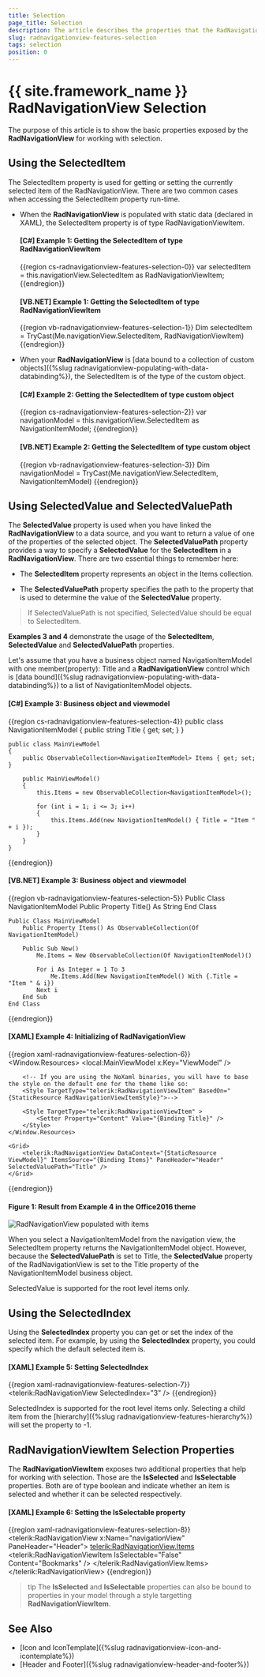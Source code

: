 ```yaml
---
title: Selection
page_title: Selection
description: The article describes the properties that the RadNavigationView exposes for working with selection.
slug: radnavigationview-features-selection
tags: selection
position: 0
---
```


# {{ site.framework_name }} RadNavigationView Selection

The purpose of this article is to show the basic properties exposed by the __RadNavigationView__ for working with selection. 

## Using the SelectedItem

The SelectedItem property is used for getting or setting the currently selected item of the RadNavigationView. There are two common cases when accessing the SelectedItem property run-time. 

* When the __RadNavigationView__ is populated with static data (declared in XAML), the SelectedItem property is of type RadNavigationViewItem.

	#### __[C#] Example 1: Getting the SelectedItem of type RadNavigationViewItem__  
	{{region cs-radnavigationview-features-selection-0}}
		var selectedItem = this.navigationView.SelectedItem as RadNavigationViewItem;
	{{endregion}}

	#### __[VB.NET] Example 1: Getting the SelectedItem of type RadNavigationViewItem__  
	{{region vb-radnavigationview-features-selection-1}}
		Dim selectedItem = TryCast(Me.navigationView.SelectedItem, RadNavigationViewItem)
	{{endregion}}

* When your __RadNavigationView__ is [data bound to a collection of custom objects]({%slug radnavigationview-populating-with-data-databinding%}), the SelectedItem is of the type of the custom object.     	
	#### __[C#] Example 2: Getting the SelectedItem of type custom object__  
	{{region cs-radnavigationview-features-selection-2}}
		var navigationModel = this.navigationView.SelectedItem as NavigationItemModel;
	{{endregion}}

	#### __[VB.NET] Example 2: Getting the SelectedItem of type custom object__  
	{{region vb-radnavigationview-features-selection-3}}
		Dim navigationModel = TryCast(Me.navigationView.SelectedItem, NavigationItemModel)
	{{endregion}}

## Using SelectedValue and SelectedValuePath

The __SelectedValue__ property is used when you have linked the __RadNavigationView__ to a data source, and you want to return a value of one of the properties of the selected object. The __SelectedValuePath__ property provides a way to specify a __SelectedValue__ for the __SelectedItem__ in a __RadNavigationView__. There are two essential things to remember here:     	

* The __SelectedItem__ property represents an object in the Items collection.

* The __SelectedValuePath__ property specifies the path to the property that is used to determine the value of the __SelectedValue__ property.

>If SelectedValuePath is not specified, SelectedValue should be equal to SelectedItem.

__Examples 3 and 4__ demonstrate the usage of the __SelectedItem__, __SelectedValue__ and __SelectedValuePath__ properties.		

Let's assume that you have a business object named NavigationItemModel with one member(property): Title and a __RadNavigationView__ control which is [data bound]({%slug radnavigationview-populating-with-data-databinding%}) to a list of NavigationItemModel objects. 

#### __[C#] Example 3: Business object and viewmodel__

{{region cs-radnavigationview-features-selection-4}}
	public class NavigationItemModel
    {
        public string Title { get; set; }
    }

    public class MainViewModel
    {
        public ObservableCollection<NavigationItemModel> Items { get; set; }

        public MainViewModel()
        {
            this.Items = new ObservableCollection<NavigationItemModel>();

            for (int i = 1; i <= 3; i++)
            {
                this.Items.Add(new NavigationItemModel() { Title = "Item " + i });
            }
        }
    }
{{endregion}}


#### __[VB.NET] Example 3: Business object and viewmodel__

{{region vb-radnavigationview-features-selection-5}}
	Public Class NavigationItemModel
		Public Property Title() As String
    End Class

	Public Class MainViewModel
		Public Property Items() As ObservableCollection(Of NavigationItemModel)

		Public Sub New()
			Me.Items = New ObservableCollection(Of NavigationItemModel)()

			For i As Integer = 1 To 3
				Me.Items.Add(New NavigationItemModel() With {.Title = "Item " & i})
			Next i
		End Sub
	End Class
{{endregion}}

#### __[XAML] Example 4: Initializing of RadNavigationView__

{{region xaml-radnavigationview-features-selection-6}}
	<Window.Resources>
        <local:MainViewModel x:Key="ViewModel" />

        <!-- If you are using the NoXaml binaries, you will have to base the style on the default one for the theme like so:
        <Style TargetType="telerik:RadNavigationViewItem" BasedOn="{StaticResource RadNavigationViewItemStyle}">-->
        
        <Style TargetType="telerik:RadNavigationViewItem" >
            <Setter Property="Content" Value="{Binding Title}" />
        </Style>
    </Window.Resources>

    <Grid>
        <telerik:RadNavigationView DataContext="{StaticResource ViewModel}" ItemsSource="{Binding Items}" PaneHeader="Header" SelectedValuePath="Title" />
    </Grid>
{{endregion}}

#### __Figure 1: Result from Example 4 in the Office2016 theme__
![RadNavigationView populated with items](images/NavigationView_Selection.png)

When you select a NavigationItemModel from the navigation view, the SelectedItem property returns the NavigationItemModel object. However, because the __SelectedValuePath__  is set to Title, the __SelectedValue__ property of the RadNavigationView is set to the Title property of the NavigationItemModel business object.   

SelectedValue is supported for the root level items only.

## Using the SelectedIndex

Using the __SelectedIndex__ property you can get or set the index of the selected item. For example, by using the __SelectedIndex__ property, you could specify which the default selected item is. 

#### __[XAML] Example 5: Setting SelectedIndex__

{{region xaml-radnavigationview-features-selection-7}}
	<telerik:RadNavigationView SelectedIndex="3" />
{{endregion}}

SelectedIndex is supported for the root level items only. Selecting a child item from the [hierarchy]({%slug radnavigationview-features-hierarchy%}) will set the property to -1.

## RadNavigationViewItem Selection Properties

The __RadNavigationViewItem__ exposes two additional properties that help for working with selection. Those are the __IsSelected__ and __IsSelectable__ properties. Both are of type boolean and indicate whether an item is selected and whether it can be selected respectively.

#### __[XAML] Example 6: Setting the IsSelectable property__

{{region xaml-radnavigationview-features-selection-8}}
    <telerik:RadNavigationView x:Name="navigationView" PaneHeader="Header">
        <telerik:RadNavigationView.Items>
            <telerik:RadNavigationViewItem IsSelectable="False" Content="Bookmarks" />
        </telerik:RadNavigationView.Items>
    </telerik:RadNavigationView>
{{endregion}}

>tip The __IsSelected__ and __IsSelectable__ properties can also be bound to properties in your model through a style targetting __RadNavigationViewItem__.

## See Also

* [Icon and IconTemplate]({%slug radnavigationview-icon-and-icontemplate%})
* [Header and Footer]({%slug radnavigationview-header-and-footer%})